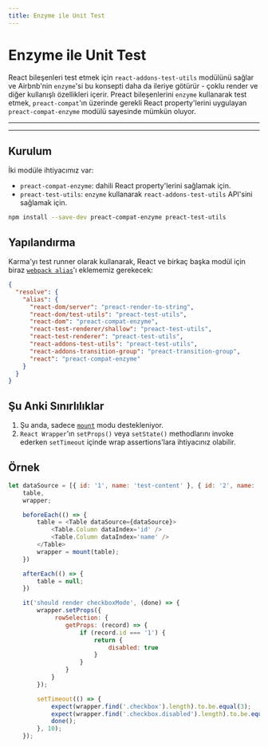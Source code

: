 ```yaml
---
title: Enzyme ile Unit Test
---
```


# Enzyme ile Unit Test

React bileşenleri test etmek için `react-addons-test-utils` modülünü sağlar ve Airbnb'nin `enzyme`'si bu konsepti daha da ileriye götürür - çoklu render ve diğer kullanışlı özellikleri içerir.
Preact bileşenlerini `enzyme` kullanarak test etmek, `preact-compat`'ın üzerinde gerekli React property'lerini uygulayan `preact-compat-enzyme` modülü sayesinde mümkün oluyor.

---

<div><toc></toc></div>

---

## Kurulum

İki modüle ihtiyacımız var:

- `preact-compat-enzyme`: dahili React property'lerini sağlamak için.
- `preact-test-utils`: `enzyme` kullanarak `react-addons-test-utils` API'sini sağlamak için.

```bash
npm install --save-dev preact-compat-enzyme preact-test-utils
```

## Yapılandırma

Karma'yı test runner olarak kullanarak, React ve birkaç başka modül için biraz [`webpack alias`](https://github.com/webpack-contrib/karma-webpack#usage)'ı eklememiz gerekecek:

```json
{
  "resolve": {
    "alias": {
      "react-dom/server": "preact-render-to-string",
      "react-dom/test-utils": "preact-test-utils",
      "react-dom": "preact-compat-enzyme",
      "react-test-renderer/shallow": "preact-test-utils",
      "react-test-renderer": "preact-test-utils",
      "react-addons-test-utils": "preact-test-utils",
      "react-addons-transition-group": "preact-transition-group",
      "react": "preact-compat-enzyme"
    }
  }
}
```

## Şu Anki Sınırlılıklar

1. Şu anda, sadece [`mount`](http://airbnb.io/enzyme/docs/api/mount.html) modu destekleniyor.
2. `React Wrapper`'ın `setProps()` veya `setState()` methodlarını invoke ederken `setTimeout` içinde wrap assertions'lara ihtiyacınız olabilir.


## Örnek

```js
let dataSource = [{ id: '1', name: 'test-content' }, { id: '2', name: 'test-content' }],
    table,
    wrapper;

    beforeEach(() => {
        table = <Table dataSource={dataSource}>
            <Table.Column dataIndex='id' />
            <Table.Column dataIndex='name' />
        </Table>
        wrapper = mount(table);
    })

    afterEach(() => {
        table = null;
    })

    it('should render checkboxMode', (done) => {
        wrapper.setProps({
             rowSelection: {
                getProps: (record) => {
                    if (record.id === '1') {
                        return {
                            disabled: true
                        }
                    }
                }
            }
        });

        setTimeout(() => {
            expect(wrapper.find('.checkbox').length).to.be.equal(3);
            expect(wrapper.find('.checkbox.disabled').length).to.be.equal(1);
            done();
        }, 10);
    });
```
